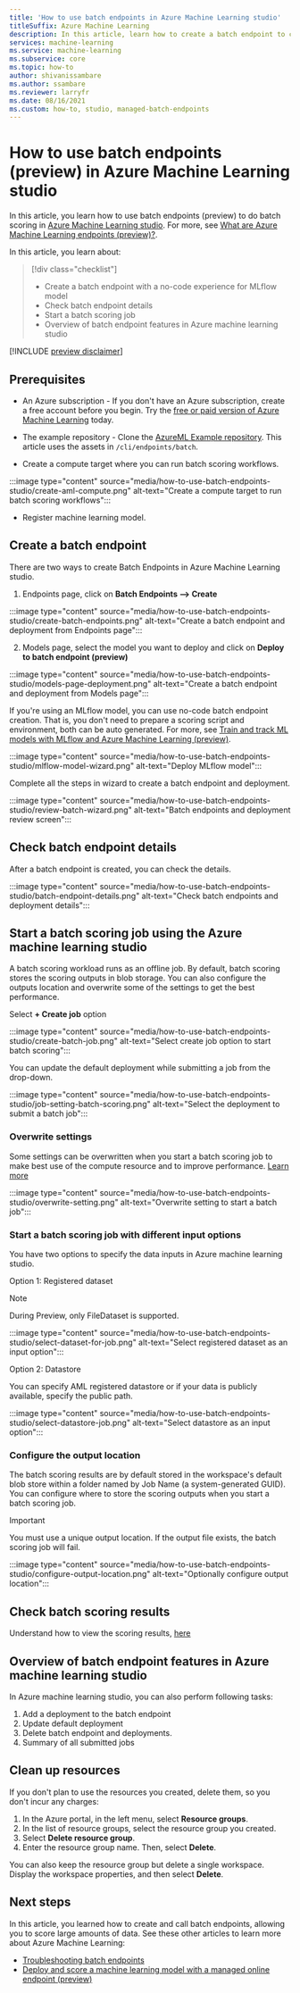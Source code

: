 ```yaml
---
title: 'How to use batch endpoints in Azure Machine Learning studio'
titleSuffix: Azure Machine Learning
description: In this article, learn how to create a batch endpoint to continuously batch score large data in Azure Machine Learning studio.
services: machine-learning
ms.service: machine-learning
ms.subservice: core
ms.topic: how-to
author: shivanissambare
ms.author: ssambare
ms.reviewer: larryfr
ms.date: 08/16/2021
ms.custom: how-to, studio, managed-batch-endpoints
---
```


# How to use batch endpoints (preview) in Azure Machine Learning studio

In this article, you learn how to use batch endpoints (preview) to do batch scoring in [Azure Machine Learning studio](ml.azure.com). For more, see [What are Azure Machine Learning endpoints (preview)?](concept-endpoints.md).

In this article, you learn about:

> [!div class="checklist"]
> * Create a batch endpoint with a no-code experience for MLflow model
> * Check batch endpoint details
> * Start a batch scoring job
> * Overview of batch endpoint features in Azure machine learning studio

[!INCLUDE [preview disclaimer](../../includes/machine-learning-preview-generic-disclaimer.md)]

## Prerequisites

* An Azure subscription - If you don't have an Azure subscription, create a free account before you begin. Try the [free or paid version of Azure Machine Learning](https://azure.microsoft.com/free/) today.

* The example repository - Clone the [AzureML Example repository](https://github.com/Azure/azureml-examples). This article uses the assets in `/cli/endpoints/batch`.

* Create a compute target where you can run batch scoring workflows.

:::image type="content" source="media/how-to-use-batch-endpoints-studio/create-aml-compute.png" alt-text="Create a compute target to run batch scoring workflows":::

* Register machine learning model.

## Create a batch endpoint

There are two ways to create Batch Endpoints in Azure Machine Learning studio.

1. Endpoints page, click on **Batch Endpoints --> Create** 

:::image type="content" source="media/how-to-use-batch-endpoints-studio/create-batch-endpoints.png" alt-text="Create a batch endpoint and deployment from Endpoints page":::

2. Models page, select the model you want to deploy and click on **Deploy to batch endpoint (preview)**

:::image type="content" source="media/how-to-use-batch-endpoints-studio/models-page-deployment.png" alt-text="Create a batch endpoint and deployment from Models page":::

If you're using an MLflow model, you can use no-code batch endpoint creation. That is, you don't need to prepare a scoring script and environment, both can be auto generated. For more, see [Train and track ML models with MLflow and Azure Machine Learning (preview)](how-to-use-mlflow.md).

:::image type="content" source="media/how-to-use-batch-endpoints-studio/mlflow-model-wizard.png" alt-text="Deploy MLflow model":::

Complete all the steps in wizard to create a batch endpoint and deployment.

:::image type="content" source="media/how-to-use-batch-endpoints-studio/review-batch-wizard.png" alt-text="Batch endpoints and deployment review screen":::

## Check batch endpoint details

After a batch endpoint is created, you can check the details.

:::image type="content" source="media/how-to-use-batch-endpoints-studio/batch-endpoint-details.png" alt-text="Check batch endpoints and deployment details":::

## Start a batch scoring job using the Azure machine learning studio

A batch scoring workload runs as an offline job. By default, batch scoring stores the scoring outputs in blob storage. You can also configure the outputs location and overwrite some of the settings to get the best performance.

Select **+ Create job** option

:::image type="content" source="media/how-to-use-batch-endpoints-studio/create-batch-job.png" alt-text="Select create job option to start batch scoring":::

You can update the default deployment while submitting a job from the drop-down.

:::image type="content" source="media/how-to-use-batch-endpoints-studio/job-setting-batch-scoring.png" alt-text="Select the deployment to submit a batch job":::

### Overwrite settings

Some settings can be overwritten when you start a batch scoring job to make best use of the compute resource and to improve performance. [Learn more](how-to-use-batch-endpoint.md#overwrite-settings)

:::image type="content" source="media/how-to-use-batch-endpoints-studio/overwrite-setting.png" alt-text="Overwrite setting to start a batch job":::

### Start a batch scoring job with different input options

You have two options to specify the data inputs in Azure machine learning studio.

Option 1: Registered dataset

> [!NOTE]
> During Preview, only FileDataset is supported. 

:::image type="content" source="media/how-to-use-batch-endpoints-studio/select-dataset-for-job.png" alt-text="Select registered dataset as an input option":::

Option 2: Datastore

You can specify AML registered datastore or if your data is publicly available, specify the public path.

:::image type="content" source="media/how-to-use-batch-endpoints-studio/select-datastore-job.png" alt-text="Select datastore as an input option":::

### Configure the output location

The batch scoring results are by default stored in the workspace's default blob store within a folder named by Job Name (a system-generated GUID). You can configure where to store the scoring outputs when you start a batch scoring job. 

> [!IMPORTANT]
> You must use a unique output location. If the output file exists, the batch scoring job will fail. 

:::image type="content" source="media/how-to-use-batch-endpoints-studio/configure-output-location.png" alt-text="Optionally configure output location":::

## Check batch scoring results

Understand how to view the scoring results, [here](how-to-use-batch-endpoint.md#check-batch-scoring-results)

## Overview of batch endpoint features in Azure machine learning studio

In Azure machine learning studio, you can also perform following tasks:

1. Add a deployment to the batch endpoint
1. Update default deployment
1. Delete batch endpoint and deployments.
1. Summary of all submitted jobs

## Clean up resources

If you don't plan to use the resources you created, delete them, so you don't incur any charges:

1. In the Azure portal, in the left menu, select **Resource groups**.
1. In the list of resource groups, select the resource group you created.
1. Select **Delete resource group**.
1. Enter the resource group name. Then, select **Delete**.

You can also keep the resource group but delete a single workspace. Display the workspace properties, and then select **Delete**.

## Next steps

In this article, you learned how to create and call batch endpoints, allowing you to score large amounts of data. See these other articles to learn more about Azure Machine Learning:

* [Troubleshooting batch endpoints](how-to-troubleshoot-batch-endpoints.md)
* [Deploy and score a machine learning model with a managed online endpoint (preview)](how-to-deploy-managed-online-endpoints.md)
